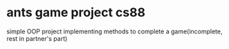 # ants game project cs88
 simple OOP project implementing methods to complete a game(incomplete, rest in partner's part)
